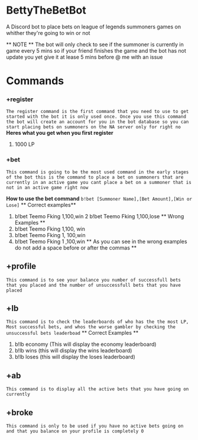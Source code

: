 # BettyTheBetBot
A Discord bot to place bets on league of legends summoners games on whither they're going to win or not 

** NOTE ** The bot will only check to see if the summoner is currently in game every 5 mins so if your friend finishes the game and the bot has not update you yet give it at lease 5 mins before @ me with an issue

# Commands

### +register
`The register command is the first command that you need to use to get started with the bot it is only used once. Once you use this command the bot will create an account for you in the bot database so you can start placing bets on summoners on the NA server only for right no
`
**Heres what you get when you first register**
1. 1000 LP

### +bet
`This command is going to be the most used command in the early stages of the bot this is the command to place a bet on summoners that are currently in an active game you cant place a bet on a summoner that is not in an active game right now`

**How to use the bet command**
`b!bet [Summoner Name],[Bet Amount],[Win or Lose]`
** Correct examples**
1. b!bet Teemo Fking 1,100,win 
2  b!bet Teemo Fking 1,100,lose
** Wrong Examples **
1.  b!bet Teemo Fking 1,100, win 
2.  b!bet Teemo Fking 1, 100,win 
3.  b!bet Teemo Fking 1 ,100,win 
** As you can see in the wrong examples do not add a space before or after the commas **

## +profile
`This command is to see your balance you number of successfull bets that you placed and the number of unsuccessfull bets that you have placed`

## +lb
`This command is to check the leaderboards of who has the the most LP, Most successful bets, and whos the worse gambler by checking the unsuccessful bets leaderboad`
** Correct Examples **
1. b!lb economy (This will display the economy leaderboard)
2. b!lb wins (this will display the wins leaderboard)
3. b!lb loses (this will display the loses leaderboard)

## +ab
`This command is to display all the active bets that you have going on currently`

## +broke
`This command is only to be used if you have no active bets going on and that you balance on your profile is completely 0`
